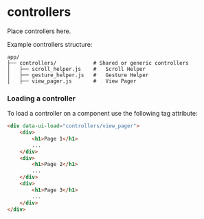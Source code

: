 # controllers

Place controllers here.

Example controllers structure:

```
app/
├── controllers/            # Shared or generic controllers
│   ├── scroll_helper.js    #   Scroll Helper
│   ├── gesture_helper.js   #   Gesture Helper
│   ├── view_pager.js       #   View Pager
```

### Loading a controller

To load a controller on a component use the following tag attribute:

```html
<div data-ui-load="controllers/view_pager">
    <div>
        <h1>Page 1</h1>
        ...
    </div>
    <div>
        <h1>Page 2</h1>
        ...
    </div>
    <div>
        <h1>Page 3</h1>
        ...
    </div>
</div>
```
